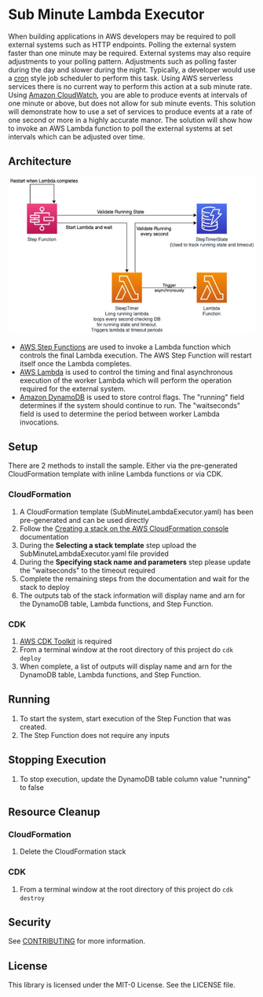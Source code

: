 # Sub Minute Lambda Executor
When building applications in AWS developers may be required to poll external systems such as HTTP endpoints. Polling the external system faster than one minute may be required. External systems may also require adjustments to your polling pattern. Adjustments such as polling faster during the day and slower during the night. Typically, a developer would use a <a href="https://en.wikipedia.org/wiki/Cron">cron</a> style job scheduler to perform this task. Using AWS serverless services there is no current way to perform this action at a sub minute rate. Using <a href="https://aws.amazon.com/cloudwatch/">Amazon CloudWatch</a>, you are able to produce events at intervals of one minute or above, but does not allow for sub minute events. This solution will demonstrate how to use a set of services to produce events at a rate of one second or more in a highly accurate manor. The solution will show how to invoke an AWS Lambda function to poll the external systems at set intervals which can be adjusted over time.

## Architecture
<img alt="Architecture" src="./images/SubMinuteLambdaExecutor.jpg" />

* <a href="https://aws.amazon.com/step-functions/">AWS Step Functions</a> are used to invoke a Lambda function which controls the final Lambda execution. The AWS Step Function will restart itself once the Lambda completes.
* <a href="https://aws.amazon.com/lambda/">AWS Lambda</a> is used to control the timing and final asynchronous execution of the worker Lambda which will perform the operation required for the external system.
* <a href="https://aws.amazon.com/dynamodb/">Amazon DynamoDB</a> is used to store control flags. The "running" field determines if the system should continue to run. The "waitseconds" field is used to determine the period between worker Lambda invocations. 


## Setup
There are 2 methods to install the sample. Either via the pre-generated CloudFormation template with inline Lambda functions or via CDK.
### CloudFormation
1. A CloudFormation template (SubMinuteLambdaExecutor.yaml) has been pre-generated and can be used directly
1. Follow the <a href="https://docs.aws.amazon.com/AWSCloudFormation/latest/UserGuide/cfn-console-create-stack.html">Creating a stack on the AWS CloudFormation console</a> documentation
1. During the <b>Selecting a stack template</b> step upload the SubMinuteLambdaExecutor.yaml file provided 
1. During the <b>Specifying stack name and parameters</b> step please update the "waitseconds" to the timeout required
1. Complete the remaining steps from the documentation and wait for the stack to deploy
1. The outputs tab of the stack information will display name and arn for the DynamoDB table, Lambda functions, and Step Function.
### CDK
1. <a href="https://docs.aws.amazon.com/cdk/latest/guide/cli.html">AWS CDK Toolkit</a> is required
1. From a terminal window at the root directory of this project do ```cdk deploy```
1. When complete, a list of outputs will display name and arn for the DynamoDB table, Lambda functions, and Step Function.

## Running
1. To start the system, start execution of the Step Function that was created.
1. The Step Function does not require any inputs

## Stopping Execution
1. To stop execution, update the DynamoDB table column value "running" to false

## Resource Cleanup
### CloudFormation
1. Delete the CloudFormation stack

### CDK
1. From a terminal window at the root directory of this project do ```cdk destroy```

## Security

See [CONTRIBUTING](CONTRIBUTING.md#security-issue-notifications) for more information.

## License

This library is licensed under the MIT-0 License. See the LICENSE file.